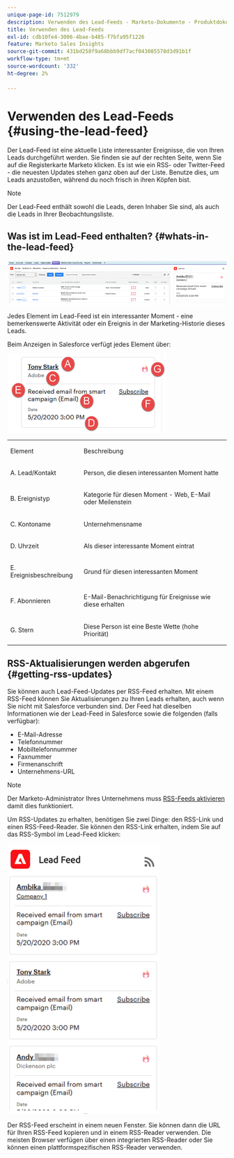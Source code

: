 ```yaml
---
unique-page-id: 7512979
description: Verwenden des Lead-Feeds - Marketo-Dokumente - Produktdokumentation
title: Verwenden des Lead-Feeds
exl-id: cdb10fe4-3006-4bae-b485-f7bfa95f1226
feature: Marketo Sales Insights
source-git-commit: 431bd258f9a68bbb9df7acf043085578d3d91b1f
workflow-type: tm+mt
source-wordcount: '332'
ht-degree: 2%

---
```


# Verwenden des Lead-Feeds {#using-the-lead-feed}

Der Lead-Feed ist eine aktuelle Liste interessanter Ereignisse, die von Ihren Leads durchgeführt werden. Sie finden sie auf der rechten Seite, wenn Sie auf die Registerkarte Marketo klicken. Es ist wie ein RSS- oder Twitter-Feed - die neuesten Updates stehen ganz oben auf der Liste. Benutze dies, um Leads anzustoßen, während du noch frisch in ihren Köpfen bist.

>[!NOTE]
>
>Der Lead-Feed enthält sowohl die Leads, deren Inhaber Sie sind, als auch die Leads in Ihrer Beobachtungsliste.

## Was ist im Lead-Feed enthalten? {#whats-in-the-lead-feed}

![](assets/using-the-lead-feed-1.png)

Jedes Element im Lead-Feed ist ein interessanter Moment - eine bemerkenswerte Aktivität oder ein Ereignis in der Marketing-Historie dieses Leads.

Beim Anzeigen in Salesforce verfügt jedes Element über:

![](assets/using-the-lead-feed-2.png)

<table> 
 <colgroup> 
  <col> 
  <col> 
 </colgroup> 
 <tbody> 
  <tr> 
   <td><p>Element</p></td> 
   <td><p>Beschreibung</p></td> 
  </tr> 
  <tr> 
   <td><p>A. Lead/Kontakt</p></td> 
   <td><p>Person, die diesen interessanten Moment hatte</p></td> 
  </tr> 
  <tr> 
   <td><p>B. Ereignistyp</p></td> 
   <td><p>Kategorie für diesen Moment - Web, E-Mail oder Meilenstein</p></td> 
  </tr> 
  <tr> 
   <td><p>C. Kontoname</p></td> 
   <td><p>Unternehmensname</p></td> 
  </tr> 
  <tr> 
   <td><p>D. Uhrzeit</p></td> 
   <td><p>Als dieser interessante Moment eintrat</p></td> 
  </tr> 
  <tr> 
   <td><p>E. Ereignisbeschreibung</p></td> 
   <td><p>Grund für diesen interessanten Moment</p></td> 
  </tr> 
  <tr> 
   <td><p>F. Abonnieren</p></td> 
   <td><p>E-Mail-Benachrichtigung für Ereignisse wie diese erhalten</p></td> 
  </tr> 
  <tr> 
   <td><p>G. Stern</p></td> 
   <td><p>Diese Person ist eine Beste Wette (hohe Priorität)</p></td> 
  </tr> 
 </tbody> 
</table>

## RSS-Aktualisierungen werden abgerufen {#getting-rss-updates}

Sie können auch Lead-Feed-Updates per RSS-Feed erhalten.  Mit einem RSS-Feed können Sie Aktualisierungen zu Ihren Leads erhalten, auch wenn Sie nicht mit Salesforce verbunden sind. Der Feed hat dieselben Informationen wie der Lead-Feed in Salesforce sowie die folgenden (falls verfügbar):

* E-Mail-Adresse
* Telefonnummer
* Mobiltelefonnummer
* Faxnummer
* Firmenanschrift
* Unternehmens-URL

>[!NOTE]
>
>Der Marketo-Administrator Ihres Unternehmens muss [RSS-Feeds aktivieren](/help/marketo/product-docs/marketo-sales-insight/msi-for-salesforce/features/msi-configuration-tab/enable-rss-for-sales-insight.md) damit dies funktioniert.

Um RSS-Updates zu erhalten, benötigen Sie zwei Dinge: den RSS-Link und einen RSS-Feed-Reader. Sie können den RSS-Link erhalten, indem Sie auf das RSS-Symbol im Lead-Feed klicken:

![](assets/using-the-lead-feed-3.png)

Der RSS-Feed erscheint in einem neuen Fenster. Sie können dann die URL für Ihren RSS-Feed kopieren und in einem RSS-Reader verwenden. Die meisten Browser verfügen über einen integrierten RSS-Reader oder Sie können einen plattformspezifischen RSS-Reader verwenden.
